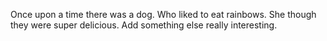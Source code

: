 Once upon a time there was a dog.
Who liked to eat rainbows. She though they were super delicious. Add something else really interesting.
